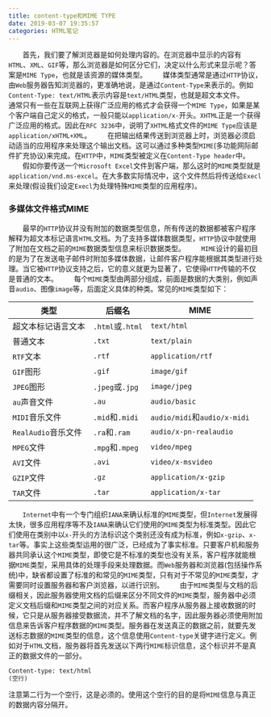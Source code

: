 ```yaml
---
title: content-type和MIME TYPE
date: 2019-03-07 19:35:57
categories: HTML笔记
---
```

&emsp;&emsp;首先，我们要了解浏览器是如何处理内容的。在浏览器中显示的内容有`HTML`、`XML`、`GIF`等，那么浏览器是如何区分它们，决定以什么形式来显示呢？答案是`MIME Type`，也就是该资源的媒体类型。
&emsp;&emsp;媒体类型通常是通过`HTTP`协议，由`Web`服务器告知浏览器的，更准确地说，是通过`Content-Type`来表示的。例如`Content-Type: text/HTML`表示内容是`text/HTML`类型，也就是超文本文件。
&emsp;&emsp;通常只有一些在互联网上获得广泛应用的格式才会获得一个`MIME Type`，如果是某个客户端自己定义的格式，一般只能以`application/x-`开头。`XHTML`正是一个获得广泛应用的格式。因此在`RFC 3236`中，说明了`XHTML`格式文件的`MIME Type`应该是`application/xHTML+XML`。
&emsp;&emsp;在把输出结果传送到浏览器上时，浏览器必须启动适当的应用程序来处理这个输出文档。这可以通过多种类型`MIME`(多功能网际邮件扩充协议)来完成。在`HTTP`中，`MIME`类型被定义在`Content-Type header`中。
&emsp;&emsp;假如你要传送一个`Microsoft Excel`文件到客户端，那么这时的`MIME`类型就是`application/vnd.ms-excel`。在大多数实际情况中，这个文件然后将传送给`Execl`来处理(假设我们设定`Execl`为处理特殊`MIME`类型的应用程序)。

### 多媒体文件格式MIME

&emsp;&emsp;最早的`HTTP`协议并没有附加的数据类型信息，所有传送的数据都被客户程序解释为超文本标记语言`HTML`文档。为了支持多媒体数据类型，`HTTP`协议中就使用了附加在文档之前的`MIME`数据类型信息来标识数据类型。
&emsp;&emsp;`MIME`设计的最初目的是为了在发送电子邮件时附加多媒体数据，让邮件客户程序能根据其类型进行处理。当它被`HTTP`协议支持之后，它的意义就更为显著了，它使得`HTTP`传输的不仅是普通的文本。
&emsp;&emsp;每个`MIME`类型由两部分组成，前面是数据的大类别，例如声音`audio`、图像`image`等，后面定义具体的种类。常见的`MIME`类型如下：

类型               | 后缀名            | MIME
-------------------|------------------|-------
超文本标记语言文本   | `.html`或`.html` | `text/html`
普通文本            | `.txt`           | `text/plain`
`RTF`文本           | `.rtf`           | `application/rtf`
`GIF`图形           | `.gif`           | `image/gif`
`JPEG`图形          | `.jpeg`或`.jpg`  | `image/jpeg`
`au`声音文件        | `.au`            | `audio/basic`
`MIDI`音乐文件      | `.mid`和`.midi`  | `audio/midi`和`audio/x-midi`
`RealAudio`音乐文件 | `.ra`和`.ram`    | `audio/x-pn-realaudio`
`MPEG`文件          | `.mpg`和`.mpeg`  | `video/mpeg`
`AVI`文件           | `.avi`           | `video/x-msvideo`
`GZIP`文件          | `.gz`            | `application/x-gzip`
`TAR`文件           | `.tar`           | `application/x-tar`

&emsp;&emsp;`Internet`中有一个专门组织`IANA`来确认标准的`MIME`类型，但`Internet`发展得太快，很多应用程序等不及`IANA`来确认它们使用的`MIME`类型为标准类型。因此它们使用在类别中以`x-`开头的方法标识这个类别还没有成为标准，例如`x-gzip`、`x-tar`等。事实上这些类型运用的很广泛，已经成为了事实标准。只要客户机和服务器共同承认这个`MIME`类型，即使它是不标准的类型也没有关系，客户程序就能根据`MIME`类型，采用具体的处理手段来处理数据。而`Web`服务器和浏览器(包括操作系统)中，缺省都设置了标准的和常见的`MIME`类型，只有对于不常见的`MIME`类型，才需要同时设置服务器和客户浏览器，以进行识别。
&emsp;&emsp;由于`MIME`类型与文档的后缀相关，因此服务器使用文档的后缀来区分不同文件的`MIME`类型，服务器中必须定义文档后缀和`MIME`类型之间的对应关系。而客户程序从服务器上接收数据的时候，它只是从服务器接受数据流，并不了解文档的名字，因此服务器必须使用附加信息来告诉客户程序数据的`MIME`类型。服务器在发送真正的数据之前，就要先发送标志数据的`MIME`类型的信息，这个信息使用`Content-type`关键字进行定义。例如对于`HTML`文档，服务器将首先发送以下两行`MIME`标识信息，这个标识并不是真正的数据文件的一部分。

``` html
Content-type: text/html
(空行)
```

注意第二行为一个空行，这是必须的。使用这个空行的目的是将`MIME`信息与真正的数据内容分隔开。